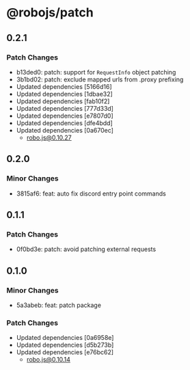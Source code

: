 # @robojs/patch

## 0.2.1

### Patch Changes

- b13ded0: patch: support for `RequestInfo` object patching
- 3b1bd02: patch: exclude mapped urls from .proxy prefixing
- Updated dependencies [5166d16]
- Updated dependencies [1dbae32]
- Updated dependencies [fab10f2]
- Updated dependencies [777d33d]
- Updated dependencies [e7807d0]
- Updated dependencies [dfe4bdd]
- Updated dependencies [0a670ec]
  - robo.js@0.10.27

## 0.2.0

### Minor Changes

- 3815af6: feat: auto fix discord entry point commands

## 0.1.1

### Patch Changes

- 0f0bd3e: patch: avoid patching external requests

## 0.1.0

### Minor Changes

- 5a3abeb: feat: patch package

### Patch Changes

- Updated dependencies [0a6958e]
- Updated dependencies [d5b273b]
- Updated dependencies [e76bc62]
  - robo.js@0.10.14
